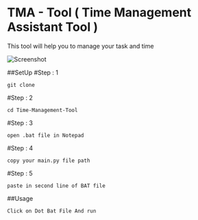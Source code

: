 # TMA - Tool ( Time Management Assistant Tool )

This tool will help you to manage your task and time 

![Screenshot]()

##SetUp
#Step : 1
```
git clone 
```
#Step : 2
```
cd Time-Management-Tool
```
#Step : 3
```
open .bat file in Notepad
```
#Step : 4
```
copy your main.py file path
```
#Step : 5
```
paste in second line of BAT file
```
##Usage
```
Click on Dot Bat File And run 
```

